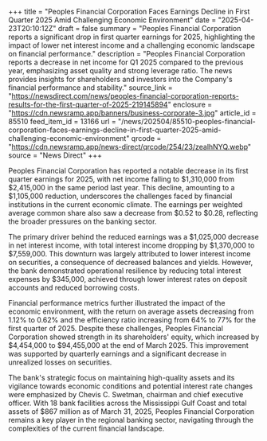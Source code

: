 +++
title = "Peoples Financial Corporation Faces Earnings Decline in First Quarter 2025 Amid Challenging Economic Environment"
date = "2025-04-23T20:10:12Z"
draft = false
summary = "Peoples Financial Corporation reports a significant drop in first quarter earnings for 2025, highlighting the impact of lower net interest income and a challenging economic landscape on financial performance."
description = "Peoples Financial Corporation reports a decrease in net income for Q1 2025 compared to the previous year, emphasizing asset quality and strong leverage ratio. The news provides insights for shareholders and investors into the Company's financial performance and stability."
source_link = "https://newsdirect.com/news/peoples-financial-corporation-reports-results-for-the-first-quarter-of-2025-219145894"
enclosure = "https://cdn.newsramp.app/banners/business-corporate-3.jpg"
article_id = 85510
feed_item_id = 13166
url = "/news/202504/85510-peoples-financial-corporation-faces-earnings-decline-in-first-quarter-2025-amid-challenging-economic-environment"
qrcode = "https://cdn.newsramp.app/news-direct/qrcode/254/23/zealhNYQ.webp"
source = "News Direct"
+++

<p>Peoples Financial Corporation has reported a notable decrease in its first quarter earnings for 2025, with net income falling to $1,310,000 from $2,415,000 in the same period last year. This decline, amounting to a $1,105,000 reduction, underscores the challenges faced by financial institutions in the current economic climate. The earnings per weighted average common share also saw a decrease from $0.52 to $0.28, reflecting the broader pressures on the banking sector.</p><p>The primary driver behind the reduced earnings was a $1,025,000 decrease in net interest income, with total interest income dropping by $1,370,000 to $7,559,000. This downturn was largely attributed to lower interest income on securities, a consequence of decreased balances and yields. However, the bank demonstrated operational resilience by reducing total interest expenses by $345,000, achieved through lower interest rates on deposit accounts and reduced borrowing costs.</p><p>Financial performance metrics further illustrated the impact of the economic environment, with the return on average assets decreasing from 1.12% to 0.62% and the efficiency ratio increasing from 64% to 77% for the first quarter of 2025. Despite these challenges, Peoples Financial Corporation showed strength in its shareholders' equity, which increased by $4,454,000 to $94,455,000 at the end of March 2025. This improvement was supported by quarterly earnings and a significant decrease in unrealized losses on securities.</p><p>The bank's strategic focus on maintaining high-quality assets and its vigilance towards economic conditions and potential interest rate changes were emphasized by Chevis C. Swetman, chairman and chief executive officer. With 18 bank facilities across the Mississippi Gulf Coast and total assets of $867 million as of March 31, 2025, Peoples Financial Corporation remains a key player in the regional banking sector, navigating through the complexities of the current financial landscape.</p>